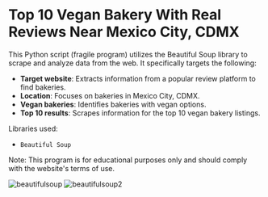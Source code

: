 # Top 10 Vegan Bakery With Real Reviews Near Mexico City, CDMX

This Python script (fragile program) utilizes the Beautiful Soup library to scrape and analyze data from the web. It specifically targets the following:
- **Target website**: Extracts information from a popular review platform to find bakeries.
- **Location**: Focuses on bakeries in Mexico City, CDMX.
- **Vegan bakeries**: Identifies bakeries with vegan options.
- **Top 10 results**: Scrapes information for the top 10 vegan bakery listings.

Libraries used:
- `Beautiful Soup`

Note:
This program is for educational purposes only and should comply with the website's terms of use.


![beautifulsoup](https://github.com/Majo-es/Top-10-Vegan-Bakery-With-Real-Reviews-Near-Mexico-City-CDMX/assets/43044338/08a91691-4d14-415f-9126-9a1dd20f9fac)
![beautifulsoup2](https://github.com/Majo-es/Top-10-Vegan-Bakery-With-Real-Reviews-Near-Mexico-City-CDMX/assets/43044338/b84a38b2-1594-46dd-80af-1e0782c1b63c)
